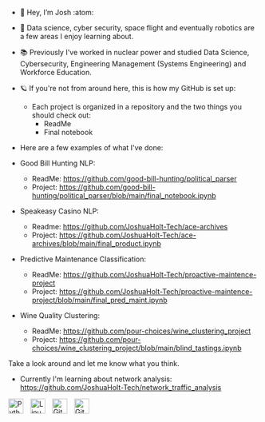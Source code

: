 - :call_me_hand: Hey, I’m Josh :atom:
- :open_book: Data science, cyber security, space flight and eventually robotics are a few areas I enjoy learning about.
- :books: Previously I've worked in nuclear power and studied Data Science, Cybersecurity, Engineering Management (Systems Engineering) and Workforce Education.
- :ringed_planet: If you're not from around here, this is how my GitHub is set up:
    - Each project is organized in a repository and the two things you should check out:
        - ReadMe
        - Final notebook

- Here are a few examples of what I've done:

- Good Bill Hunting NLP:
  - ReadMe: https://github.com/good-bill-hunting/political_parser
  - Project: https://github.com/good-bill-hunting/political_parser/blob/main/final_notebook.ipynb

- Speakeasy Casino NLP:
  - Readme: https://github.com/JoshuaHolt-Tech/ace-archives
  - Project: https://github.com/JoshuaHolt-Tech/ace-archives/blob/main/final_product.ipynb
 
- Predictive Maintenance Classification:
  - ReadMe: https://github.com/JoshuaHolt-Tech/proactive-maintence-project
  - Project: https://github.com/JoshuaHolt-Tech/proactive-maintence-project/blob/main/final_pred_maint.ipynb
 
- Wine Quality Clustering:
  - ReadMe: https://github.com/pour-choices/wine_clustering_project
  - Project: https://github.com/pour-choices/wine_clustering_project/blob/main/blind_tastings.ipynb
 
Take a look around and let me know what you think. 

- Currently I'm learning about network analysis: https://github.com/JoshuaHolt-Tech/network_traffic_analysis

<!---
JoshuaHolt-Tech/JoshuaHolt-Tech is a ✨ special ✨ repository because its `README.md` (this file) appears on your GitHub profile.
You can click the Preview link to take a look at your changes.
--->


<img align="center" alt="Python" width="30px" style="padding-right:10px;" src="https://cdn.jsdelivr.net/gh/devicons/devicon/icons/python/python-plain.svg" /> <img align="center" alt="Linux" width="30px" style="padding-right:10px;" src="https://cdn.jsdelivr.net/gh/devicons/devicon/icons/linux/linux-original.svg" /> <img align="center" alt="Git" width="30px" style="padding-right:10px;" src="https://cdn.jsdelivr.net/gh/devicons/devicon/icons/git/git-original.svg" /> <img align="center" alt="GitHub" width="30px" style="padding-right:10px;" src="https://cdn.jsdelivr.net/gh/devicons/devicon/icons/github/github-original.svg" />
